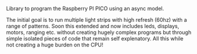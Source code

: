 Library to program the Raspberry PI PICO using an async model.  

The initial goal is to run multiple light strips with high refresh (60hz) with a range of patterns. Soon this extended and now includes leds, displays, motors, ranging etc. without creating hugely complex programs but through simple isolated pieces of code that remain self explenatory. All this while not creating a huge burden on the CPU!

